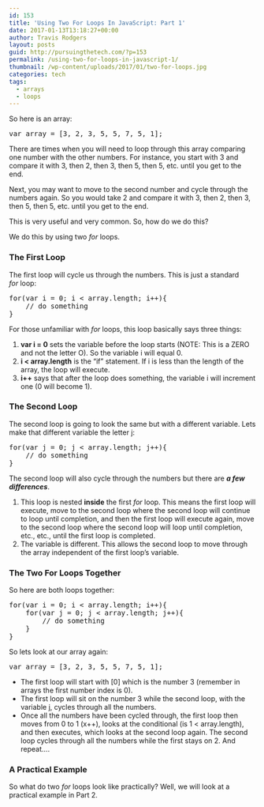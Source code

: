 ```yaml
---
id: 153
title: 'Using Two For Loops In JavaScript: Part 1'
date: 2017-01-13T13:18:27+00:00
author: Travis Rodgers
layout: posts
guid: http://pursuingthetech.com/?p=153
permalink: /using-two-for-loops-in-javascript-1/
thumbnail: /wp-content/uploads/2017/01/two-for-loops.jpg
categories: tech
tags:
  - arrays
  - loops
---
```

So here is an array:

<pre class="whitespace-before:1 whitespace-after:1 lang:default decode:true">var array = [3, 2, 3, 5, 5, 7, 5, 1];</pre>

<span class="wpsdc-drop-cap">T</span>here are times when you will need to loop through this array comparing one number with the other numbers. For instance, you start with 3 and compare it with 3, then 2, then 3, then 5, then 5, etc. until you get to the end.

Next, you may want to move to the second number and cycle through the numbers again. So you would take 2 and compare it with 3, then 2, then 3, then 5, then 5, etc. until you get to the end.

This is very useful and very common. So, how do we do this?

We do this by using two _for_ loops.

### The First Loop

The first loop will cycle us through the numbers. This is just a standard _for_ loop:

<pre class="whitespace-before:1 whitespace-after:1 lang:default decode:true">for(var i = 0; i &lt; array.length; i++){
    // do something
}</pre>

For those unfamiliar with _for_ loops, this loop basically says three things:

  1. **var i = 0** sets the variable before the loop starts (NOTE: This is a ZERO and not the letter O). So the variable i will equal 0.
  2. **i < array.length** is the &#8220;if&#8221; statement. If i is less than the length of the array, the loop will execute.
  3. **i++** says that after the loop does something, the variable i will increment one (0 will become 1).

### The Second Loop

The second loop is going to look the same but with a different variable. Lets make that different variable the letter j:

<pre class="whitespace-before:1 whitespace-after:1 lang:default decode:true">for(var j = 0; j &lt; array.length; j++){
    // do something
}</pre>

The second loop will also cycle through the numbers but there are _**a few differences**_.

  1. This loop is nested **inside** the first _for_ loop. This means the first loop will execute, move to the second loop where the second loop will continue to loop until completion, and then the first loop will execute again, move to the second loop where the second loop will loop until completion, etc., etc., until the first loop is completed.
  2. The variable is different. This allows the second loop to move through the array independent of the first loop&#8217;s variable.

### The Two For Loops Together

So here are both loops together:

<pre class="whitespace-before:1 whitespace-after:1 lang:default decode:true ">for(var i = 0; i &lt; array.length; i++){
    for(var j = 0; j &lt; array.length; j++){
        // do something
    }
}</pre>

So lets look at our array again:

<pre class="lang:default decode:true">var array = [3, 2, 3, 5, 5, 7, 5, 1];</pre>

  * The first loop will start with [0] which is the number 3 (remember in arrays the first number index is 0).
  * The first loop will sit on the number 3 while the second loop, with the variable j, cycles through all the numbers.
  * Once all the numbers have been cycled through, the first loop then moves from 0 to 1 (x++), looks at the conditional (is 1 < array.length), and then executes, which looks at the second loop again. The second loop cycles through all the numbers while the first stays on 2. And repeat&#8230;.

### A Practical Example

So what do two _for_ loops look like practically? Well, we will look at a practical example in Part 2.

&nbsp;
